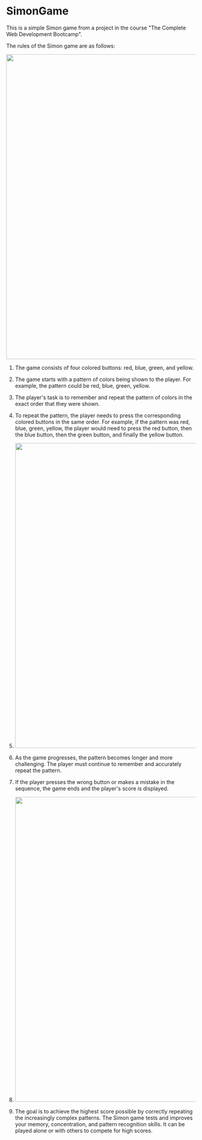 # SimonGame

This is a simple Simon game from a project in the course "The Complete Web Development Bootcamp".

The rules of the Simon game are as follows:

  <img src="https://github.com/TeerapatChan/SimonGame/assets/105777142/849dd1ef-280c-4046-8ea6-af4f095a1528" width="810" text-align = "center">
  
1. The game consists of four colored buttons: red, blue, green, and yellow.
2. The game starts with a pattern of colors being shown to the player. For example, the pattern could be red, blue, green, yellow.
3. The player's task is to remember and repeat the pattern of colors in the exact order that they were shown.
4. To repeat the pattern, the player needs to press the corresponding colored buttons in the same order. For example, if the pattern was red, blue, green, yellow, the player would need to press the red button, then the blue button, then the green button, and finally the yellow button.
5. 
   <img src="https://github.com/TeerapatChan/SimonGame/assets/105777142/eb5dfe15-eacd-4198-a361-a0ef3af0df0f" width="810" text-align = "center">
   
6. As the game progresses, the pattern becomes longer and more challenging. The player must continue to remember and accurately repeat the pattern.
7. If the player presses the wrong button or makes a mistake in the sequence, the game ends and the player's score is displayed.
8. 
   <img src="https://github.com/TeerapatChan/SimonGame/assets/105777142/bf211b65-54f8-4149-a097-5557355a3d4e" width="810"  text-align = "center">
   
9. The goal is to achieve the highest score possible by correctly repeating the increasingly complex patterns.
The Simon game tests and improves your memory, concentration, and pattern recognition skills. It can be played alone or with others to compete for high scores.
